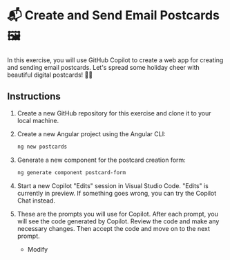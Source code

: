 
# 📬 Create and Send Email Postcards 🖼️

In this exercise, you will use GitHub Copilot to create a web app for creating and sending email postcards. Let's spread some holiday cheer with beautiful digital postcards! 🎁✨

## Instructions

1. Create a new GitHub repository for this exercise and clone it to your local machine.

2. Create a new Angular project using the Angular CLI:
    
    ```bash
    ng new postcards
    ```

3. Generate a new component for the postcard creation form:

    ```bash
    ng generate component postcard-form
    ```

4. Start a new Copilot "Edits" session in Visual Studio Code. "Edits" is currently in preview. If something goes wrong, you can try the Copilot Chat instead.


3. These are the prompts you will use for Copilot. After each prompt, you will see the code generated by Copilot. Review the code and make any necessary changes. Then accept the code and move on to the next prompt.

    - Modify 